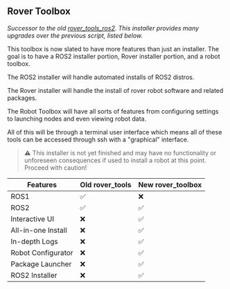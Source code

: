 ## Rover Toolbox	

*Successor to the old [rover_tools_ros2](https://github.com/RoverRobotics/rover_tools_ros2). This installer provides many upgrades over the previous script, listed below.*

This toolbox is now slated to have more features than just an installer. The goal is to have a ROS2 installer portion, Rover installer portion, and a robot toolbox. 

The ROS2 installer will handle automated installs of ROS2 distros.

The Rover installer will handle the install of rover robot software and related packages.

The Robot Toolbox will have all sorts of features from configuring settings to launching nodes and even viewing robot data.

All of this will be through a terminal user interface which means all of these tools can be accessed through ssh with a "graphical" interface.

> :warning: This installer is not yet finished and may have no functionality or unforeseen consequences if used to install a robot at this point. Proceed with caution!

| Features           | Old rover_tools | New rover_toolbox |
|--------------------|-------------|---------------|
| ROS1               | ✅           | ❌             |
| ROS2               | ✅           | ✅             |
| Interactive UI     | ❌           | ✅             |
| All-in-one Install | ❌           | ✅             |
| In-depth Logs      | ❌           | ✅             |
| Robot Configurator      | ❌           | ✅             |
| Package Launcher      | ❌           | ✅             |
| ROS2 Installer      | ❌           | ✅             |

